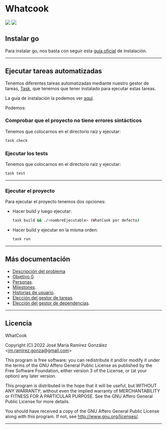 # Whatcook

[![](https://shields.io/badge/LICENSE-AGPL-green?logo=readthedocs&style=for-the-badge)](#) [![](https://shields.io/badge/status-PRE--ALPHA-orange?logo=githubsponsors&style=for-the-badge)](#)

## Instalar go

Para instalar go, nos basta con seguir esta [guía oficial](https://go.dev/doc/install) de instalación.

---

## Ejecutar tareas automatizadas

Tenemos diferentes tareas automatizadas mediante nuestro gestor de tareas, [Task](https://taskfile.dev/), que tenemos que tener instalado para ejecutar estas tareas.

La guía de instalación la podemos ver [aquí](https://taskfile.dev/installation/).

Podemos:

### Comprobar que el proyecto no tiene errores sintácticos

Tenemos que colocarnos en el directorio raíz y ejecutar:

```bash
task check
```

### Ejecutar los tests

Tenemos que colocarnos en el directorio raíz y ejecutar:

```bash
task test
```

---

### Ejecutar el proyecto

Para ejecutar el proyecto tenemos dos opciones:

* Hacer build y luego ejecutar:
  
  ```bash
  task build && ./<nombreEjecutable> (WhatCook por defecto)
  ```

* Hacer build y ejecutar en la misma orden:
  
  ```bash
  task run
  ```

---

## Más documentación

* [Descripción del problema](docs/old_README.md)
* [Objetivo 0](docs/objetivo0/git_config.md).
* [Personas](docs/Personas.md).
* [Milestones](docs/milestones.md).
* [Historias de usuario](docs/user-stories.md).
* [Elección del gestor de tareas](docs/gestor-tareas.md).
* [Elección del gestor de dependencias](docs/gestor_dependencia.md).

---
  
## Licencia

WhatCook

Copyright (C) 2022  José María Ramírez González \<jm.ramirez.gonza@gmail.com\>

This program is free software: you can redistribute it and/or modify
it under the terms of the GNU Affero General Public License as published by
the Free Software Foundation, either version 3 of the License, or
(at your option) any later version.

This program is distributed in the hope that it will be useful,
but WITHOUT ANY WARRANTY; without even the implied warranty of
MERCHANTABILITY or FITNESS FOR A PARTICULAR PURPOSE.  See the
GNU Affero General Public License for more details.

You should have received a copy of the GNU Affero General Public License
along with this program.  If not, see <http://www.gnu.org/licenses/>.

---

